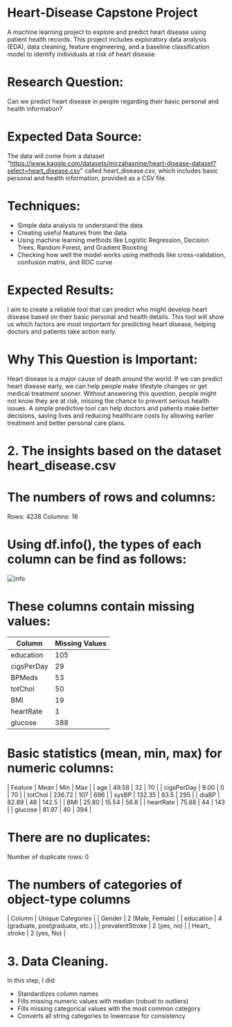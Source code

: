 # Heart-Disease Capstone Project
A machine learning project to explore and predict heart disease using patient health records. This project includes exploratory data analysis (EDA), data cleaning, feature engineering, and a baseline classification model to identify individuals at risk of heart disease.


# Research Question:
Can we predict heart disease in people regarding their basic personal and health information?

# Expected Data Source:
The data will come from a dataset "https://www.kaggle.com/datasets/mirzahasnine/heart-disease-dataset?select=heart_disease.csv" called heart_disease.csv, which includes basic personal and health information, provided as a CSV file.

# Techniques:

- Simple data analysis to understand the data
- Creating useful features from the data
- Using machine learning methods like Logistic Regression, Decision Trees, Random Forest, and Gradient Boosting
- Checking how well the model works using methods like cross-validation, confusion matrix, and ROC curve

# Expected Results:
I aim to create a reliable tool that can predict who might develop heart disease based on their basic personal and health details. This tool will show us which factors are most important for predicting heart disease, helping doctors and patients take action early.

# Why This Question is Important:
Heart disease is a major cause of death around the world. If we can predict heart disease early, we can help people make lifestyle changes or get medical treatment sooner. Without answering this question, people might not know they are at risk, missing the chance to prevent serious health issues. 
A simple predictive tool can help doctors and patients make better decisions, saving lives and reducing healthcare costs by allowing earlier treatment and better personal care plans.

# 2. The insights based on the dataset heart_disease.csv

# The numbers of rows and columns:
Rows: 4238
Columns: 16

# Using df.info(), the types of each column can be find as follows: 

![info](https://github.com/user-attachments/assets/9655bb02-afb2-413b-b69c-39c0d478c386)


# These columns contain missing values:
| Column	    | Missing Values |
| ---------   | -------------- |
| education	  | 105 |
| cigsPerDay	| 29 |
| BPMeds	    | 53 |
| totChol	    | 50 |
| BMI		      | 19 |
| heartRate	  | 1 |
| glucose	    | 388 |

# Basic statistics (mean, min, max) for numeric columns:

| Feature	    | Mean	  | Min	  | Max |
| age		      | 49.58	  | 32	  | 70 |
| cigsPerDay	| 9.00	  | 0	    | 70 |
| totChol	    | 236.72	| 107	  | 696 |
| sysBP		    | 132.35	| 83.5	| 295 |
| diaBP		    | 82.89	  | 48	  | 142.5 |
| BMI		      | 25.80	  | 15.54	| 56.8 |
| heartRate	  | 75.88	  | 44	  | 143 |
| glucose	    | 81.97	  | 40	  | 394 |

# There are no duplicates:
Number of duplicate rows: 0

# The numbers of categories of object-type columns

| Column		      | Unique Categories |
| Gender	        | 2 		(Male, Female) |
| education		    | 4 (graduate, postgraduate, etc.) |
| prevalentStroke	| 2 (yes, no) |
| Heart_ stroke		| 2 (yes, No) |

# 3. Data Cleaning.

In this step, I did:
- Standardizes column names
- Fills missing numeric values with median (robust to outliers)
- Fills missing categorical values with the most common category
- Converts all string categories to lowercase for consistency




